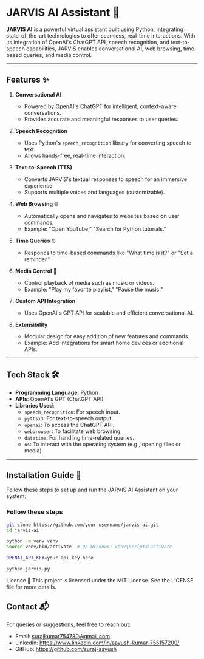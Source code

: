 # **JARVIS AI Assistant** 🤖

**JARVIS AI** is a powerful virtual assistant built using Python, integrating state-of-the-art technologies to offer seamless, real-time interactions. With its integration of OpenAI's ChatGPT API, speech recognition, and text-to-speech capabilities, JARVIS enables conversational AI, web browsing, time-based queries, and media control.

---

## **Features** ✨

1. **Conversational AI**  
   - Powered by OpenAI's ChatGPT for intelligent, context-aware conversations.  
   - Provides accurate and meaningful responses to user queries.  

2. **Speech Recognition**  
   - Uses Python's `speech_recognition` library for converting speech to text.  
   - Allows hands-free, real-time interaction.  

3. **Text-to-Speech (TTS)**  
   - Converts JARVIS's textual responses to speech for an immersive experience.  
   - Supports multiple voices and languages (customizable).  

4. **Web Browsing** 🌐  
   - Automatically opens and navigates to websites based on user commands.  
   - Example: "Open YouTube," "Search for Python tutorials."  

5. **Time Queries** ⏰  
   - Responds to time-based commands like "What time is it?" or "Set a reminder."  

6. **Media Control** 🎵  
   - Control playback of media such as music or videos.  
   - Example: "Play my favorite playlist," "Pause the music."  

7. **Custom API Integration**  
   - Uses OpenAI's GPT API for scalable and efficient conversational AI.

8. **Extensibility**  
   - Modular design for easy addition of new features and commands.  
   - Example: Add integrations for smart home devices or additional APIs.

---

## **Tech Stack** 🛠️

- **Programming Language**: Python  
- **APIs**: OpenAI's GPT (ChatGPT API)  
- **Libraries Used**:
  - `speech_recognition`: For speech input.
  - `pyttsx3`: For text-to-speech output.
  - `openai`: To access the ChatGPT API.
  - `webbrowser`: To facilitate web browsing.
  - `datetime`: For handling time-related queries.
  - `os`: To interact with the operating system (e.g., opening files or media).

---

## **Installation Guide** 🚀

Follow these steps to set up and run the JARVIS AI Assistant on your system:

### **Follow these steps**  
```bash
git clone https://github.com/your-username/jarvis-ai.git
cd jarvis-ai

python -m venv venv
source venv/bin/activate  # On Windows: venv\Scripts\activate

OPENAI_API_KEY=your-api-key-here

python jarvis.py
```
License 📜
This project is licensed under the MIT License. See the LICENSE file for more details.

## **Contact 📬**
For queries or suggestions, feel free to reach out:

- Email: surajkumar754780@gmail.com
- LinkedIn: https://www.linkedin.com/in/aayush-kumar-755157200/
- GitHub: https://github.com/suraj-aayush
